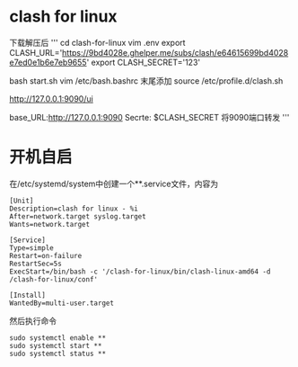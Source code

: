 # clash for linux
下载解压后
'''
cd clash-for-linux
vim .env
export CLASH_URL='https://9bd4028e.ghelper.me/subs/clash/e64615699bd4028e7ed0e1b6e7eb9655'
export CLASH_SECRET='123'

bash start.sh
vim /etc/bash.bashrc
末尾添加 source /etc/profile.d/clash.sh

http://127.0.0.1:9090/ui

base_URL:http://127.0.0.1:9090
Secrte: $CLASH_SECRET
将9090端口转发
'''

# 开机自启
在/etc/systemd/system中创建一个**.service文件，内容为

```
[Unit]
Description=clash for linux - %i
After=network.target syslog.target
Wants=network.target

[Service]
Type=simple
Restart=on-failure
RestartSec=5s
ExecStart=/bin/bash -c '/clash-for-linux/bin/clash-linux-amd64 -d /clash-for-linux/conf'

[Install]
WantedBy=multi-user.target
```

然后执行命令

```
sudo systemctl enable **
sudo systemctl start **
sudo systemctl status **
```